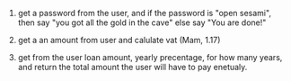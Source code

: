 1) get a password from the user, and if the password is "open sesami", then say "you got all the gold in the cave" else say "You are done!"

2) get a an amount from user and calulate vat (Mam, 1.17)

3) get from the user loan amount, yearly precentage, for how many years, and return the total amount the user will have to pay enetualy.

